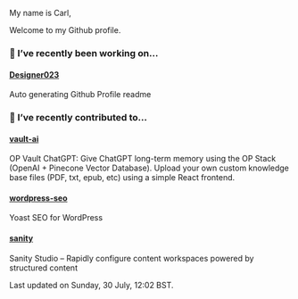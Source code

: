My name is Carl,

Welcome to my Github profile.

### 🔭 I’ve recently been working on...

#### [Designer023](https://github.com/Designer023/Designer023) 
Auto generating Github Profile readme


### 🖖 I’ve recently contributed to...

#### [vault-ai](https://github.com/pashpashpash/vault-ai) 
OP Vault ChatGPT: Give ChatGPT long-term memory using the OP Stack (OpenAI + Pinecone Vector Database). Upload your own custom knowledge base files (PDF, txt, epub, etc) using a simple React frontend.

#### [wordpress-seo](https://github.com/Yoast/wordpress-seo) 
Yoast SEO for WordPress

#### [sanity](https://github.com/sanity-io/sanity) 
Sanity Studio – Rapidly configure content workspaces powered by structured content


Last updated on Sunday, 30 July, 12:02 BST.